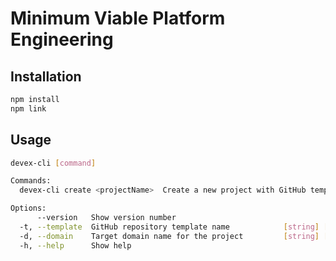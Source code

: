 # Minimum Viable Platform Engineering


## Installation

```bash
npm install
npm link
```

## Usage

```bash
devex-cli [command]

Commands:
  devex-cli create <projectName>  Create a new project with GitHub template

Options:
      --version   Show version number                                  [boolean]
  -t, --template  GitHub repository template name            [string] [required]
  -d, --domain    Target domain name for the project         [string] [required]
  -h, --help      Show help                                            [boolean]
```
